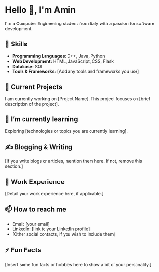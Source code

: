 # Hello 👋, I'm Amin

I'm a Computer Engineering student from Italy with a passion for software development.

## 🚀 Skills
- **Programming Languages:** C++, Java, Python
- **Web Development:** HTML, JavaScript, CSS, Flask
- **Database:** SQL
- **Tools & Frameworks:** [Add any tools and frameworks you use]

## 🔭 Current Projects
I am currently working on [Project Name]. This project focuses on [brief description of the project].

## 🌱 I’m currently learning
Exploring [technologies or topics you are currently learning].

## ✍️ Blogging & Writing
[If you write blogs or articles, mention them here. If not, remove this section.]

## 💼 Work Experience
[Detail your work experience here, if applicable.]

## 📫 How to reach me
- Email: [your email]
- LinkedIn: [link to your LinkedIn profile]
- [Other social contacts, if you wish to include them]

## ⚡ Fun Facts
[Insert some fun facts or hobbies here to show a bit of your personality.]




